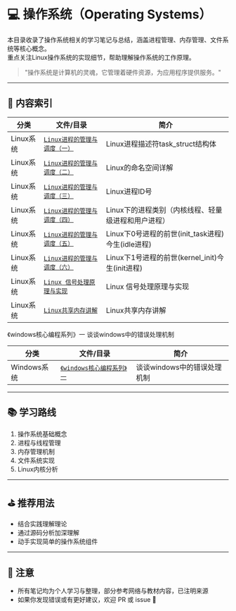  # 💻 操作系统（Operating Systems）

本目录收录了操作系统相关的学习笔记与总结，涵盖进程管理、内存管理、文件系统等核心概念。  
重点关注Linux操作系统的实现细节，帮助理解操作系统的工作原理。

> "操作系统是计算机的灵魂，它管理着硬件资源，为应用程序提供服务。"

---

## 📘 内容索引

| 分类 | 文件/目录 | 简介 |
|------|-----------|------|
| Linux系统 | [`Linux进程的管理与调度（一）`](./Linux/2025-06-14-1749900608/index.md) | Linux进程描述符task_struct结构体 |
| Linux系统 | [`Linux进程的管理与调度（二）`](./Linux/2025-06-16-1750087421/index.md) | Linux的命名空间详解 |
| Linux系统 | [`Linux进程的管理与调度（三）`](./Linux/2025-06-16-1750087322/index.md) | Linux进程ID号 |
| Linux系统 | [`Linux进程的管理与调度（四）`](./Linux/2025-06-16-1750087340/index.md) | Linux下的进程类别（内核线程、轻量级进程和用户进程） |
| Linux系统 | [`Linux进程的管理与调度（五）`](./Linux/2025-06-16-1750087361/index.md) | Linux下0号进程的前世(init_task进程)今生(idle进程) |
| Linux系统 | [`Linux进程的管理与调度（六）`](./Linux/2025-06-16-1750087379/index.md) | Linux下1号进程的前世(kernel_init)今生(init进程) |
| Linux系统 | [`Linux 信号处理原理与实现`](./Linux/2025-06-14-1749900161/index.md) | Linux 信号处理原理与实现 |
| Linux系统 | [`Linux共享内存讲解`](./Linux/2025-06-22-1750602749/index.md) | Linux共享内存讲解 |

《windows核心编程系列》一 谈谈windows中的错误处理机制

| 分类 | 文件/目录 | 简介 |
|------|-----------|------|
| Windows系统 | [`《windows核心编程系列》一`](./Windows/2025-06-23-1750692782/index.md) | 谈谈windows中的错误处理机制 |

---

## 📚 学习路线

1. 操作系统基础概念
2. 进程与线程管理
3. 内存管理机制
4. 文件系统实现
5. Linux内核分析

---

## ⛳ 推荐用法

- 结合实践理解理论
- 通过源码分析加深理解
- 动手实现简单的操作系统组件

---

## 📌 注意

- 所有笔记均为个人学习与整理，部分参考网络与教材内容，已注明来源
- 如果你发现错误或有更好建议，欢迎 PR 或 issue 🙌